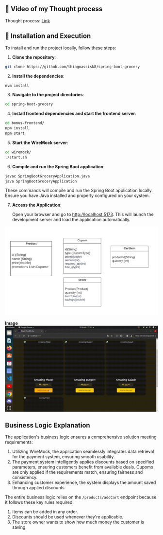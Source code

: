 ## 🎥 Video of my Thought process

Thought process: [Link](https://youtu.be/cehnIllbMSQ)

## 🚀 Installation and Execution

To install and run the project locally, follow these steps:

1. **Clone the repository**:

```bash
git clone https://github.com/thiagoassisk8/spring-boot-grocery
```

2. **Install the dependencies**:

```bash
nvm install
```

3. **Navigate to the project directories**:

```bash
cd spring-boot-grocery
```

4. **Install frontend dependencies and start the frontend server**:

```bash
cd bonus-frontend/
npm install
npm start
```

5. **Start the WireMock server**:

```bash
cd wiremock/
./start.sh
```

6. **Compile and run the Spring Boot application**:

```bash
javac SpringBootGroceryApplication.java
java SpringBootGroceryApplication
```

These commands will compile and run the Spring Boot application locally. Ensure you have Java installed and properly configured on your system.

7. **Access the Application**:

   Open your browser and go to [http://localhost:5173](http://localhost:5173). This will launch the development server and load the application automatically.

![Image Description](imgs/diagram.png)

**Image**
![Alt text](imgs/groceryStore.gif)

## Business Logic Explanation

The application's business logic ensures a comprehensive solution meeting requirements:

1. Utilizing WireMock, the application seamlessly integrates data retrieval for the payment system, ensuring smooth usability.
2. The payment system intelligently applies discounts based on specified parameters, ensuring customers benefit from available deals. Cupoms are only applied if the requirements match, ensuring fairness and consistency.
3. Enhancing customer experience, the system displays the amount saved through applied discounts.

The entire business logic relies on the `/products/addCart` endpoint because it follows these key rules required:

1. Items can be added in any order.
2. Discounts should be used whenever they're applicable.
3. The store owner wants to show how much money the customer is saving.
